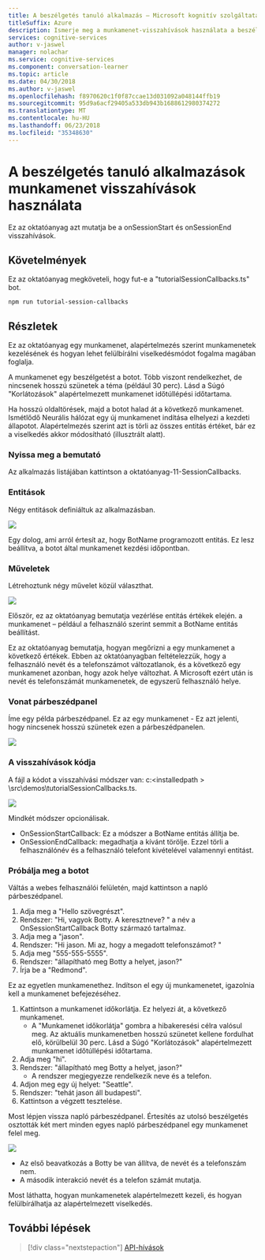 ```yaml
---
title: A beszélgetés tanuló alkalmazás – Microsoft kognitív szolgáltatások munkamenet-visszahívások használata |} Microsoft Docs
titleSuffix: Azure
description: Ismerje meg a munkamenet-visszahívások használata a beszélgetés tanuló alkalmazás.
services: cognitive-services
author: v-jaswel
manager: nolachar
ms.service: cognitive-services
ms.component: conversation-learner
ms.topic: article
ms.date: 04/30/2018
ms.author: v-jaswel
ms.openlocfilehash: f8970620c1f0f87ccae13d031092a048144ffb19
ms.sourcegitcommit: 95d9a6acf29405a533db943b1688612980374272
ms.translationtype: MT
ms.contentlocale: hu-HU
ms.lasthandoff: 06/23/2018
ms.locfileid: "35348630"
---
```

# <a name="how-to-use-session-callbacks-with-a-conversation-learner-application"></a>A beszélgetés tanuló alkalmazások munkamenet visszahívások használata

Ez az oktatóanyag azt mutatja be a onSessionStart és onSessionEnd visszahívások.

## <a name="requirements"></a>Követelmények
Ez az oktatóanyag megköveteli, hogy fut-e a "tutorialSessionCallbacks.ts" bot.

    npm run tutorial-session-callbacks

## <a name="details"></a>Részletek
Ez az oktatóanyag egy munkamenet, alapértelmezés szerint munkamenetek kezelésének és hogyan lehet felülbírálni viselkedésmódot fogalma magában foglalja.

A munkamenet egy beszélgetést a botot. Több viszont rendelkezhet, de nincsenek hosszú szünetek a téma (például 30 perc).  Lásd a Súgó "Korlátozások" alapértelmezett munkamenet időtúllépési időtartama.

Ha hosszú oldaltörések, majd a botot halad át a következő munkamenet.  Ismétlődő Neurális hálózat egy új munkamenet indítása elhelyezi a kezdeti állapotot.  Alapértelmezés szerint azt is törli az összes entitás értéket, bár ez a viselkedés akkor módosítható (illusztrált alatt).

### <a name="open-the-demo"></a>Nyissa meg a bemutató

Az alkalmazás listájában kattintson a oktatóanyag-11-SessionCallbacks. 

### <a name="entities"></a>Entitások

Négy entitások definiáltuk az alkalmazásban.

![](../media/tutorial11_entities.PNG)

Egy dolog, ami arról értesít az, hogy BotName programozott entitás.  Ez lesz beállítva, a botot által munkamenet kezdési időpontban.

### <a name="actions"></a>Műveletek

Létrehoztunk négy művelet közül választhat. 

![](../media/tutorial11_actions.PNG)

Először, ez az oktatóanyag bemutatja vezérlése entitás értékek elején. a munkamenet – például a felhasználó szerint semmit a BotName entitás beállítást.

Ez az oktatóanyag bemutatja, hogyan megőrizni a egy munkamenet a következő értékek.  Ebben az oktatóanyagban feltételezzük, hogy a felhasználó nevét és a telefonszámot változatlanok, és a következő egy munkamenet azonban, hogy azok helye változhat.  A Microsoft ezért után is nevét és telefonszámát munkamenetek, de egyszerű felhasználó helye.

### <a name="train-dialog"></a>Vonat párbeszédpanel

Íme egy példa párbeszédpanel. Ez az egy munkamenet - Ez azt jelenti, hogy nincsenek hosszú szünetek ezen a párbeszédpanelen.

![](../media/tutorial11_traindialog.PNG)

### <a name="code-for-the-callbacks"></a>A visszahívások kódja

A fájl a kódot a visszahívási módszer van: c:\<installedpath > \src\demos\tutorialSessionCallbacks.ts.

![](../media/tutorial11_code.PNG)

Mindkét módszer opcionálisak.

- OnSessionStartCallback: Ez a módszer a BotName entitás állítja be.
- OnSessionEndCallback: megadhatja a kívánt törölje. Ezzel törli a felhasználónév és a felhasználó telefont kivételével valamennyi entitást.

### <a name="try-the-bot"></a>Próbálja meg a botot

Váltás a webes felhasználói felületén, majd kattintson a napló párbeszédpanel.

1. Adja meg a "Hello szövegrészt".
2. Rendszer: "Hi, vagyok Botty. A keresztneve? " a név a OnSessionStartCallback Botty származó tartalmaz.
3. Adja meg a "jason".
4. Rendszer: "Hi jason. Mi az, hogy a megadott telefonszámot? "
5. Adja meg "555-555-5555".
6. Rendszer: "állapítható meg Botty a helyet, jason?"
7. Írja be a "Redmond".

Ez az egyetlen munkamenethez. Indítson el egy új munkamenetet, igazolnia kell a munkamenet befejezéséhez. 

1. Kattintson a munkamenet időkorlátja. Ez helyezi át, a következő munkamenet.
    - A "Munkamenet időkorlátja" gombra a hibakeresési célra valósul meg.  Az aktuális munkamenetben hosszú szünetet kellene fordulhat elő, körülbelül 30 perc.  Lásd a Súgó "Korlátozások" alapértelmezett munkamenet időtúllépési időtartama.
1. Adja meg "hi".
2. Rendszer: "állapítható meg Botty a helyet, jason?"
    - A rendszer megjegyezze rendelkezik neve és a telefon.
2. Adjon meg egy új helyet: "Seattle".
3. Rendszer: "tehát jason áll budapesti".
4. Kattintson a végzett tesztelése.

Most lépjen vissza napló párbeszédpanel. Értesítés az utolsó beszélgetés osztották két mert minden egyes napló párbeszédpanel egy munkamenet felel meg.  

![](../media/tutorial11_splitdialogs.PNG)

- Az első beavatkozás a Botty be van állítva, de nevét és a telefonszám nem.
- A második interakció nevét és a telefon számát mutatja.

Most láthatta, hogyan munkamenetek alapértelmezett kezeli, és hogyan felülbírálhatja az alapértelmezett viselkedés. 

## <a name="next-steps"></a>További lépések

> [!div class="nextstepaction"]
> [API-hívások](./12-api-calls.md)
